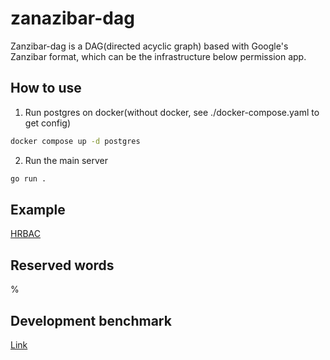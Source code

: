 # zanazibar-dag

Zanzibar-dag is a DAG(directed acyclic graph) based with Google's Zanzibar format, which can be the infrastructure below permission app.

## How to use

1. Run postgres on docker(without docker, see ./docker-compose.yaml to get config)

```bash
docker compose up -d postgres
```

2. Run the main server

```bash
go run .
```

## Example

[HRBAC](https://github.com/skyrocketOoO/hrbac/tree/main)

## Reserved words

%

## Development benchmark

[Link](https://docs.google.com/spreadsheets/d/1qZiRE_kkno1mM0LzWiUnvX4cuYQRnep2NcNb4fPud-k/edit#gid=0)
